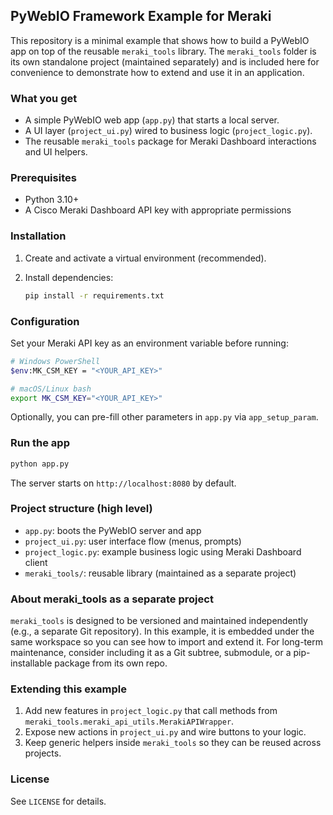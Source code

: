 ## PyWebIO Framework Example for Meraki

This repository is a minimal example that shows how to build a PyWebIO app on top of the reusable `meraki_tools` library. The `meraki_tools` folder is its own standalone project (maintained separately) and is included here for convenience to demonstrate how to extend and use it in an application.

### What you get
- A simple PyWebIO web app (`app.py`) that starts a local server.
- A UI layer (`project_ui.py`) wired to business logic (`project_logic.py`).
- The reusable `meraki_tools` package for Meraki Dashboard interactions and UI helpers.

### Prerequisites
- Python 3.10+
- A Cisco Meraki Dashboard API key with appropriate permissions

### Installation
1. Create and activate a virtual environment (recommended).
2. Install dependencies:
   
   ```bash
   pip install -r requirements.txt
   ```

### Configuration
Set your Meraki API key as an environment variable before running:

```bash
# Windows PowerShell
$env:MK_CSM_KEY = "<YOUR_API_KEY>"

# macOS/Linux bash
export MK_CSM_KEY="<YOUR_API_KEY>"
```

Optionally, you can pre-fill other parameters in `app.py` via `app_setup_param`.

### Run the app
```bash
python app.py
```
The server starts on `http://localhost:8080` by default.

### Project structure (high level)
- `app.py`: boots the PyWebIO server and app
- `project_ui.py`: user interface flow (menus, prompts)
- `project_logic.py`: example business logic using Meraki Dashboard client
- `meraki_tools/`: reusable library (maintained as a separate project)

### About meraki_tools as a separate project
`meraki_tools` is designed to be versioned and maintained independently (e.g., a separate Git repository). In this example, it is embedded under the same workspace so you can see how to import and extend it. For long-term maintenance, consider including it as a Git subtree, submodule, or a pip-installable package from its own repo.

### Extending this example
1. Add new features in `project_logic.py` that call methods from `meraki_tools.meraki_api_utils.MerakiAPIWrapper`.
2. Expose new actions in `project_ui.py` and wire buttons to your logic.
3. Keep generic helpers inside `meraki_tools` so they can be reused across projects.

### License
See `LICENSE` for details.
